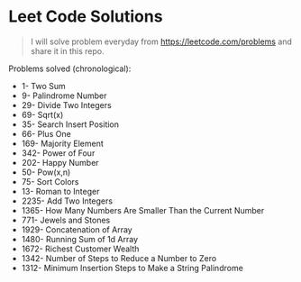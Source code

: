 # Leet Code Solutions

>I will solve problem everyday from https://leetcode.com/problems  and share it in this repo.

Problems solved (chronological):

- 1- Two Sum
- 9- Palindrome Number
- 29- Divide Two Integers
- 69- Sqrt(x)
- 35- Search Insert Position
- 66- Plus One
- 169- Majority Element
- 342- Power of Four
- 202- Happy Number
- 50- Pow(x,n)
- 75- Sort Colors
- 13- Roman to Integer
- 2235- Add Two Integers
- 1365- How Many Numbers Are Smaller Than the Current Number
- 771- Jewels and Stones
- 1929- Concatenation of Array
- 1480- Running Sum of 1d Array
- 1672- Richest Customer Wealth
- 1342- Number of Steps to Reduce a Number to Zero
- 1312- Minimum Insertion Steps to Make a String Palindrome